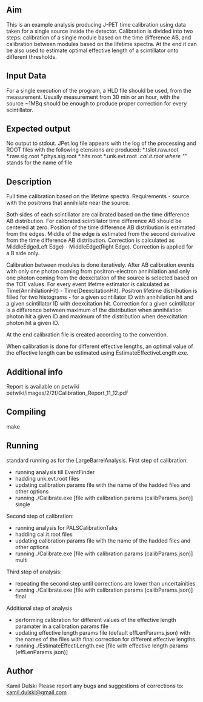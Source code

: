 Aim
---
This is an example analysis producing J-PET time calibration using data taken for a single source inside the detector. Calibration is divided into two steps: calibration of a single module based on the time difference AB, and calibration between modules based on the lifetime spectra.
At the end it can be also used to estimate optimal effective length of a scintillator onto different thresholds.

Input Data
-----------
For a single execution of the program, a HLD file should be used, from the measurement. Usually measurement from 30 min or an hour, with the source ~1MBq should be enough to produce proper correction for every scintillator.

Expected output
---------------
No output to stdout.
JPet.log file appears with the log of the processing and ROOT files with the following etensions are produced:
 *.tslot.raw.root
 *.raw.sig.root
 *.phys.sig.root
 *.hits.root
 *.unk.evt.root
 *.cal.it.root
where "*" stands for the name of file

Description
--------------
Full time calibration based on the lifetime spectra. 
Requirements - source with the positrons that annihilate near the source.

Both sides of each scintillator are calibrated based on the time difference AB distribution. For calibrated scintillator time difference AB should be centered at zero.
Position of the time difference AB distribution is estimated from the edges. Middle of the edge is estimated from the second derivative from the time difference AB distribution. Correction is calculated as MiddleEdge(Left Edge) - MiddleEdge(Right Edge).
Correction is applied for a B side only.

Calibration between modules is done iteratively. After AB calibration events with only one photon coming from positron-electron annihilation and only one photon coming from the deexcitation of the source is selected based on the TOT values. For every event lifetme estimator is calculated as Time(AnnihilationHit) - Time(DeexcitationHit). Positron lifetime distribution is filled for two histograms - for a given scintillator ID with annihilation hit and a given scintillator ID with deexcitation hit. Correction for a given scintillator is a difference between maximum of the distribution when annihilation photon hit a given ID and maximum of the distribution when deexcitation photon hit a given ID.

At the end calibration file is created according to the convention.

When calibration is done for different effective lengths, an optimal value of the effective length can be estimated using EstimateEffectiveLength.exe.  

Additional info
--------------
Report is available on petwiki
petwiki/images/2/2f/Calibration_Report_11_12.pdf

Compiling 
------------
make

Running
------------
standard running as for the LargeBarrelAnalysis.
First step of calibration:
- running analysis till EventFinder
- hadding unk.evt.root files
- updating calibration params file with the name of the hadded files and other options
- running ./Calibrate.exe [file with calibration params (calibParams.json)] single

Second step of calibration:
- running analysis for PALSCalibrationTaks
- hadding cal.it.root files
- updating calibration params file with the name of the hadded files and other options
- running ./Calibrate.exe [file with calibration params (calibParams.json)] multi

Third step of analysis:
- repeating the second step until corrections are lower than uncertainities
- running ./Calibrate.exe [file with calibration params (calibParams.json)] final

Additional step of analysis
- performing calibration for different values of the effective length paramater in a calibration params file
- updating effective length params file (default effLenParams.json) with the names of the files with final correction for different effective lengths
- running ./EstimateEffectiLength.exe [file with effective length params (effLenParams.json)]

Author
------------
Kamil Dulski
Please report any bugs and suggestions of corrections to: <kamil.dulski@gmail.com>
